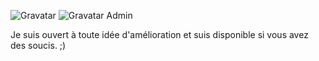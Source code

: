 ![Gravatar](http://f.cl.ly/items/183B06222E1t2D2V2O2g/hamGravatar.jpg)
![Gravatar Admin](http://f.cl.ly/items/0Y342a2s302R0W143I3o/Capture%20d%E2%80%99%C3%A9cran%202013-11-17%20%C3%A0%2018.32.39.jpg)

Je suis ouvert à toute idée d'amélioration et suis disponible si vous avez des soucis. ;)